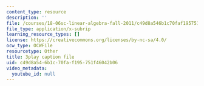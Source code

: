 ```yaml
---
content_type: resource
description: ''
file: /courses/18-06sc-linear-algebra-fall-2011/c49d8a546b1c70faf195751f46042b06_AmQcoopBUTk.srt
file_type: application/x-subrip
learning_resource_types: []
license: https://creativecommons.org/licenses/by-nc-sa/4.0/
ocw_type: OCWFile
resourcetype: Other
title: 3play caption file
uid: c49d8a54-6b1c-70fa-f195-751f46042b06
video_metadata:
  youtube_id: null
---
```

